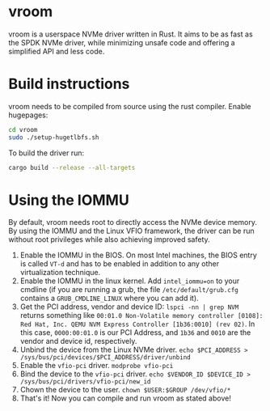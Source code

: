 # vroom

vroom is a userspace NVMe driver written in Rust.
It aims to be as fast as the SPDK NVMe driver, while minimizing unsafe code and offering a simplified API and less code.

# Build instructions

vroom needs to be compiled from source using the rust compiler.
Enable hugepages:

```bash
cd vroom
sudo ./setup-hugetlbfs.sh
```

To build the driver run:

```bash
cargo build --release --all-targets
```

# Using the IOMMU

By default, vroom needs root to directly access the NVMe device memory. By using the IOMMU and the Linux VFIO framework, the driver can be run without root privileges while also achieving improved safety.

1. Enable the IOMMU in the BIOS. On most Intel machines, the BIOS entry is called `VT-d` and has to be enabled in addition to any other virtualization technique.
2. Enable the IOMMU in the linux kernel. Add `intel_iommu=on` to your cmdline (if you are running a grub, the file `/etc/default/grub.cfg` contains a `GRUB_CMDLINE_LINUX` where you can add it).
3. Get the PCI address, vendor and device ID: `lspci -nn | grep NVM` returns something like `00:01.0 Non-Volatile memory controller [0108]: Red Hat, Inc. QEMU NVM Express Controller [1b36:0010] (rev 02)`. In this case, `0000:00:01.0` is our PCI Address, and `1b36` and `0010` are the vendor and device id, respectively.
4. Unbind the device from the Linux NVMe driver. `echo $PCI_ADDRESS > /sys/bus/pci/devices/$PCI_ADDRESS/driver/unbind`
5. Enable the `vfio-pci` driver. `modprobe vfio-pci`
6. Bind the device to the `vfio-pci` driver. `echo $VENDOR_ID $DEVICE_ID > /sys/bus/pci/drivers/vfio-pci/new_id`
7. Chown the device to the user. `chown $USER:$GROUP /dev/vfio/*`
8. That's it! Now you can compile and run vroom as stated above!
